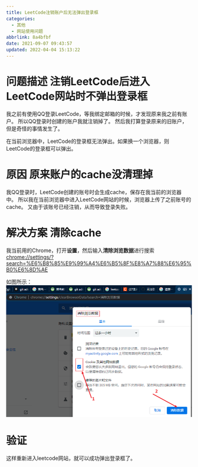 ```yaml
---
title: LeetCode注销账户后无法弹出登录框
categories: 
  - 其他
  - 网站使用问题
abbrlink: 8a4bfbf
date: 2021-09-07 09:43:57
updated: 2022-04-04 15:13:22
---
```

# 问题描述 注销LeetCode后进入LeetCode网站时不弹出登录框
我之前有使用QQ登录LeetCode，等我绑定邮箱的时候，才发现原来我之前有账户。
所以QQ登录时创建的账户我就注销掉了。
然后我打算登录原来的旧账户，但是奇怪的事情发生了。

在当前浏览器中，LeetCode的登录框无法弹出。如果换一个浏览器，则LeetCode的登录框可以弹出。

# 原因 原来账户的cache没清理掉
我QQ登录时，LeetCode创建的账号时会生成cache，保存在我当前的浏览器中。
所以我在当前浏览器中进入LeetCode网站的时候，浏览器上传了之前账号的cache。
又由于该账号已经注销，从而导致登录失败。

# 解决方案 清除cache
我当前用的Chrome，打开**设置**，然后输入**清除浏览数据**进行搜索
[chrome://settings/?search=%E6%B8%85%E9%99%A4%E6%B5%8F%E8%A7%88%E6%95%B0%E6%8D%AE](chrome://settings/?search=%E6%B8%85%E9%99%A4%E6%B5%8F%E8%A7%88%E6%95%B0%E6%8D%AE)

如图所示：
![image-20210907095420866](https://raw.githubusercontent.com/lanlan2017/images/master/Blog/Sum/20210907095421.png)
# 验证
这样重新进入leetcode网站，就可以成功弹出登录框了。
